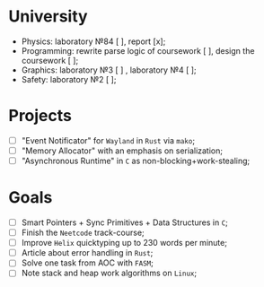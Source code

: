 # University

- Physics: laboratory №84 [ ], report [x];
- Programming: rewrite parse logic of coursework [ ], design the coursework [ ]; 
- Graphics: laboratory №3 [ ] , laboratory №4 [ ];
- Safety: laboratory №2 [ ];

# Projects

- [ ] "Event Notificator" for `Wayland` in `Rust` via `mako`;
- [ ] "Memory Allocator" with an emphasis on serialization;
- [ ] "Asynchronous Runtime" in `C` as non-blocking+work-stealing;

# Goals

- [ ] Smart Pointers + Sync Primitives + Data Structures in `C`;
- [ ] Finish the `Neetcode` track-course;
- [ ] Improve `Helix` quicktyping up to 230 words per minute;
- [ ] Article about error handling in `Rust`;
- [ ] Solve one task from AOC with `FASM`;
- [ ] Note stack and heap work algorithms on `Linux`;
